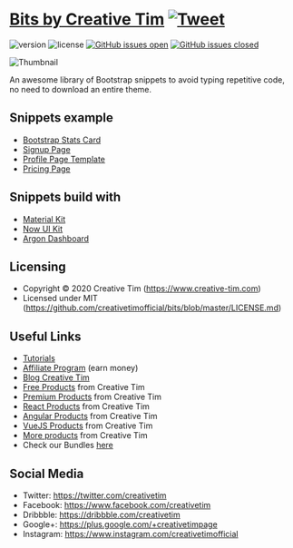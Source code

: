 # [Bits by Creative Tim](https://www.creative-tim.com/bits) [![Tweet](https://img.shields.io/twitter/url/http/shields.io.svg?style=social&logo=twitter)](https://twitter.com/intent/tweet?text=Check%20Creative%20Tim%20Snippets%20made%20by%20%40CreativeTim%20%23webdesign%20%23snippets&amp;url=https%3A%2F%2Fwww.creative-tim.com%2Fbits)


![version](https://img.shields.io/badge/version-1.0.0-blue.svg) ![license](https://img.shields.io/badge/license-MIT-blue.svg) [![GitHub issues open](https://img.shields.io/github/issues/creativetimofficial/bits.svg?maxAge=2592000)](https://github.com/creativetimofficial/bits/issues?q=is%3Aopen+is%3Aissue) [![GitHub issues closed](https://img.shields.io/github/issues-closed-raw/creativetimofficial/bits.svg?maxAge=2592000)](https://github.com/creativetimofficial/bits/issues?q=is%3Aissue+is%3Aclosed)

![Thumbnail](https://raw.githubusercontent.com/creativetimofficial/bits-generator/dev-master/assets/images/snippets_thumbnail.jpg?token=AGUJY5WSEFYANAGAGHVMT7K66HFBC)

An awesome library of Bootstrap snippets to avoid typing repetitive code, no need to download an entire theme.

## Snippets example

* [Bootstrap Stats Card](https://www.creative-tim.com/bits/bootstrap/bootstrap-stats-card-argon-dashboard)
* [Signup Page](https://www.creative-tim.com/bits/bootstrap/signup-page-now-ui-kit)
* [Profile Page Template](https://www.creative-tim.com/bits/bootstrap/profile-page-template-material-kit)
* [Pricing Page](https://www.creative-tim.com/bits/bootstrap/pricing-page-material-kit)

## Snippets build with

* [Material Kit](https://www.creative-tim.com/product/material-kit)
* [Now UI Kit](https://www.creative-tim.com/product/now-ui-kit)
* [Argon Dashboard](https://www.creative-tim.com/product/argon-dashboard)


## Licensing


- Copyright &copy; 2020 Creative Tim (https://www.creative-tim.com)
- Licensed under MIT (https://github.com/creativetimofficial/bits/blob/master/LICENSE.md)


## Useful Links

- [Tutorials](https://www.youtube.com/channel/UCVyTG4sCw-rOvB9oHkzZD1w)
- [Affiliate Program](https://www.creative-tim.com/affiliates/new?ref=mk-github-readme) (earn money)
- [Blog Creative Tim](http://blog.creative-tim.com/)
- [Free Products](https://www.creative-tim.com/bootstrap-themes/free?ref=mk-github-readme) from Creative Tim
- [Premium Products](https://www.creative-tim.com/bootstrap-themes/premium?ref=mk-github-readme) from Creative Tim
- [React Products](https://www.creative-tim.com/bootstrap-themes/react-themes?ref=mk-github-readme) from Creative Tim
- [Angular Products](https://www.creative-tim.com/bootstrap-themes/angular-themes?ref=mk-github-readme) from Creative Tim
- [VueJS Products](https://www.creative-tim.com/bootstrap-themes/vuejs-themes?ref=mk-github-readme) from Creative Tim
- [More products](https://www.creative-tim.com/bootstrap-themes?ref=mk-github-readme) from Creative Tim
- Check our Bundles [here](https://www.creative-tim.com/bundles?ref=mk-github-readme)

## Social Media

- Twitter: <https://twitter.com/creativetim>
- Facebook: <https://www.facebook.com/creativetim>
- Dribbble: <https://dribbble.com/creativetim>
- Google+: <https://plus.google.com/+creativetimpage>
- Instagram: <https://www.instagram.com/creativetimofficial>
